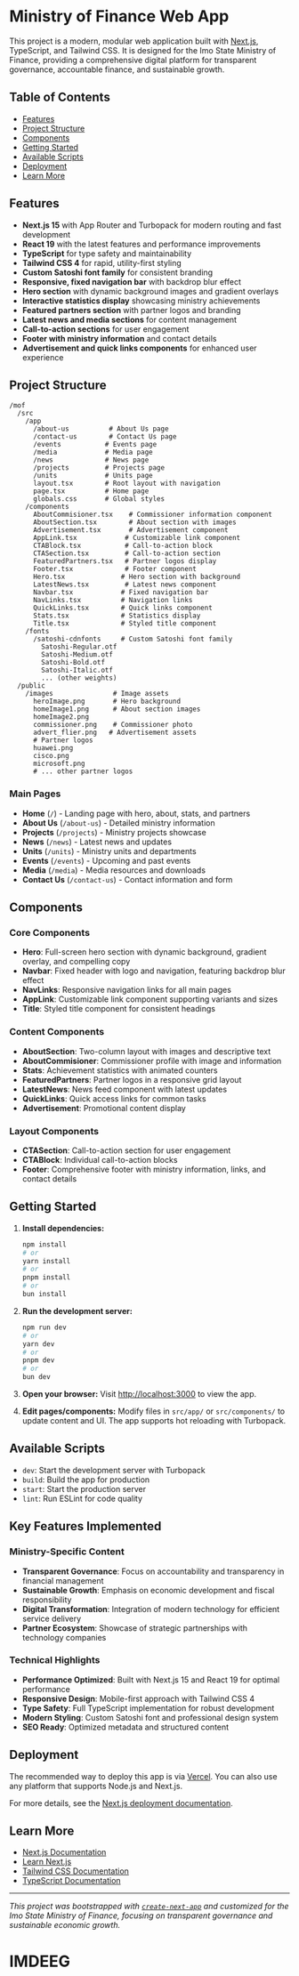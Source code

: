 # Ministry of Finance Web App

This project is a modern, modular web application built with [Next.js](https://nextjs.org), TypeScript, and Tailwind CSS. It is designed for the Imo State Ministry of Finance, providing a comprehensive digital platform for transparent governance, accountable finance, and sustainable growth.

## Table of Contents
- [Features](#features)
- [Project Structure](#project-structure)
- [Components](#components)
- [Getting Started](#getting-started)
- [Available Scripts](#available-scripts)
- [Deployment](#deployment)
- [Learn More](#learn-more)

## Features
- **Next.js 15** with App Router and Turbopack for modern routing and fast development
- **React 19** with the latest features and performance improvements
- **TypeScript** for type safety and maintainability
- **Tailwind CSS 4** for rapid, utility-first styling
- **Custom Satoshi font family** for consistent branding
- **Responsive, fixed navigation bar** with backdrop blur effect
- **Hero section** with dynamic background images and gradient overlays
- **Interactive statistics display** showcasing ministry achievements
- **Featured partners section** with partner logos and branding
- **Latest news and media sections** for content management
- **Call-to-action sections** for user engagement
- **Footer with ministry information** and contact details
- **Advertisement and quick links components** for enhanced user experience

## Project Structure
```
/mof
  /src
    /app
      /about-us          # About Us page
      /contact-us        # Contact Us page
      /events           # Events page
      /media            # Media page
      /news             # News page
      /projects         # Projects page
      /units            # Units page
      layout.tsx        # Root layout with navigation
      page.tsx          # Home page
      globals.css       # Global styles
    /components
      AboutCommisioner.tsx    # Commissioner information component
      AboutSection.tsx        # About section with images
      Advertisement.tsx       # Advertisement component
      AppLink.tsx            # Customizable link component
      CTABlock.tsx           # Call-to-action block
      CTASection.tsx         # Call-to-action section
      FeaturedPartners.tsx   # Partner logos display
      Footer.tsx             # Footer component
      Hero.tsx              # Hero section with background
      LatestNews.tsx         # Latest news component
      Navbar.tsx            # Fixed navigation bar
      NavLinks.tsx          # Navigation links
      QuickLinks.tsx        # Quick links component
      Stats.tsx             # Statistics display
      Title.tsx             # Styled title component
    /fonts
      /satoshi-cdnfonts     # Custom Satoshi font family
        Satoshi-Regular.otf
        Satoshi-Medium.otf
        Satoshi-Bold.otf
        Satoshi-Italic.otf
        ... (other weights)
  /public
    /images               # Image assets
      heroImage.png       # Hero background
      homeImage1.png      # About section images
      homeImage2.png
      commissioner.png    # Commissioner photo
      advert_flier.png   # Advertisement assets
      # Partner logos
      huawei.png
      cisco.png
      microsoft.png
      # ... other partner logos
```

### Main Pages
- **Home** (`/`) - Landing page with hero, about, stats, and partners
- **About Us** (`/about-us`) - Detailed ministry information
- **Projects** (`/projects`) - Ministry projects showcase
- **News** (`/news`) - Latest news and updates
- **Units** (`/units`) - Ministry units and departments
- **Events** (`/events`) - Upcoming and past events
- **Media** (`/media`) - Media resources and downloads
- **Contact Us** (`/contact-us`) - Contact information and form

## Components

### Core Components
- **Hero**: Full-screen hero section with dynamic background, gradient overlay, and compelling copy
- **Navbar**: Fixed header with logo and navigation, featuring backdrop blur effect
- **NavLinks**: Responsive navigation links for all main pages
- **AppLink**: Customizable link component supporting variants and sizes
- **Title**: Styled title component for consistent headings

### Content Components
- **AboutSection**: Two-column layout with images and descriptive text
- **AboutCommisioner**: Commissioner profile with image and information
- **Stats**: Achievement statistics with animated counters
- **FeaturedPartners**: Partner logos in a responsive grid layout
- **LatestNews**: News feed component with latest updates
- **QuickLinks**: Quick access links for common tasks
- **Advertisement**: Promotional content display

### Layout Components
- **CTASection**: Call-to-action section for user engagement
- **CTABlock**: Individual call-to-action blocks
- **Footer**: Comprehensive footer with ministry information, links, and contact details

## Getting Started

1. **Install dependencies:**
   ```bash
   npm install
   # or
   yarn install
   # or
   pnpm install
   # or
   bun install
   ```

2. **Run the development server:**
   ```bash
   npm run dev
   # or
   yarn dev
   # or
   pnpm dev
   # or
   bun dev
   ```

3. **Open your browser:**
   Visit [http://localhost:3000](http://localhost:3000) to view the app.

4. **Edit pages/components:**
   Modify files in `src/app/` or `src/components/` to update content and UI. The app supports hot reloading with Turbopack.

## Available Scripts
- `dev`: Start the development server with Turbopack
- `build`: Build the app for production
- `start`: Start the production server
- `lint`: Run ESLint for code quality

## Key Features Implemented

### Ministry-Specific Content
- **Transparent Governance**: Focus on accountability and transparency in financial management
- **Sustainable Growth**: Emphasis on economic development and fiscal responsibility
- **Digital Transformation**: Integration of modern technology for efficient service delivery
- **Partner Ecosystem**: Showcase of strategic partnerships with technology companies

### Technical Highlights
- **Performance Optimized**: Built with Next.js 15 and React 19 for optimal performance
- **Responsive Design**: Mobile-first approach with Tailwind CSS 4
- **Type Safety**: Full TypeScript implementation for robust development
- **Modern Styling**: Custom Satoshi font and professional design system
- **SEO Ready**: Optimized metadata and structured content

## Deployment
The recommended way to deploy this app is via [Vercel](https://vercel.com/). You can also use any platform that supports Node.js and Next.js.

For more details, see the [Next.js deployment documentation](https://nextjs.org/docs/app/building-your-application/deploying).

## Learn More
- [Next.js Documentation](https://nextjs.org/docs)
- [Learn Next.js](https://nextjs.org/learn)
- [Tailwind CSS Documentation](https://tailwindcss.com/docs)
- [TypeScript Documentation](https://www.typescriptlang.org/docs/)

---

_This project was bootstrapped with [`create-next-app`](https://nextjs.org/docs/app/api-reference/cli/create-next-app) and customized for the Imo State Ministry of Finance, focusing on transparent governance and sustainable economic growth._

# IMDEEG